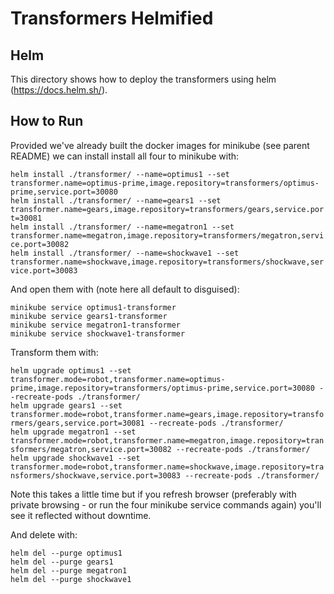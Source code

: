 # Transformers Helmified

## Helm

This directory shows how to deploy the transformers using helm (https://docs.helm.sh/).

## How to Run

Provided we've already built the docker images for minikube (see parent README) we can install install all four to minikube with:

`helm install ./transformer/ --name=optimus1 --set transformer.name=optimus-prime,image.repository=transformers/optimus-prime,service.port=30080` <br/>
`helm install ./transformer/ --name=gears1 --set transformer.name=gears,image.repository=transformers/gears,service.port=30081` <br/>
`helm install ./transformer/ --name=megatron1 --set transformer.name=megatron,image.repository=transformers/megatron,service.port=30082` <br/>
`helm install ./transformer/ --name=shockwave1 --set transformer.name=shockwave,image.repository=transformers/shockwave,service.port=30083` <br/>

And open them with (note here all default to disguised):

`minikube service optimus1-transformer`<br/>
`minikube service gears1-transformer`<br/>
`minikube service megatron1-transformer`<br/>
`minikube service shockwave1-transformer`<br/>

Transform them with:

`helm upgrade optimus1 --set transformer.mode=robot,transformer.name=optimus-prime,image.repository=transformers/optimus-prime,service.port=30080 --recreate-pods ./transformer/` <br/>
`helm upgrade gears1 --set transformer.mode=robot,transformer.name=gears,image.repository=transformers/gears,service.port=30081 --recreate-pods ./transformer/` <br/>
`helm upgrade megatron1 --set transformer.mode=robot,transformer.name=megatron,image.repository=transformers/megatron,service.port=30082 --recreate-pods ./transformer/` <br/>
`helm upgrade shockwave1 --set transformer.mode=robot,transformer.name=shockwave,image.repository=transformers/shockwave,service.port=30083 --recreate-pods ./transformer/` <br/>

Note this takes a little time but if you refresh browser (preferably with private browsing - or run the four minikube service commands again) you'll see it reflected without downtime.

And delete with:

`helm del --purge optimus1`<br/>
`helm del --purge gears1`<br/>
`helm del --purge megatron1`<br/>
`helm del --purge shockwave1`<br/>